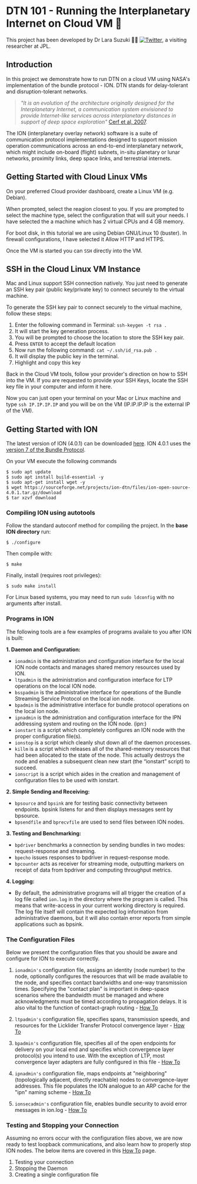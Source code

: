# DTN 101 - Running the Interplanetary Internet on Cloud VM :rocket:
This project has been developed by Dr Lara Suzuki :woman_technologist: [![Twitter](https://img.shields.io/twitter/url/https/twitter.com/larasuzuki.svg?style=social&label=Follow%20%40larasuzuki)](https://twitter.com/larasuzuki), a visiting researcher at JPL.

## Introduction

In this project we demonstrate how to run DTN on a cloud VM using NASA's implementation of the bundle protocol - ION. DTN stands for delay-tolerant and disruption-tolerant networks. 
> *"It is an evolution of the architecture originally designed for the Interplanetary Internet, a communication system envisioned to provide Internet-like services across interplanetary distances in support of deep space exploration"* [Cerf et al, 2007](https://tools.ietf.org/html/rfc4838). 

The ION (interplanetary overlay network) software is a suite of communication protocol implementations designed to support mission operation communications across an end-to-end interplanetary network, which might include on-board (flight) subnets, in-situ planetary or lunar networks, proximity links, deep space links, and terrestrial internets.

## Getting Started with Cloud Linux VMs

On your preferred Cloud provider dashboard, create a Linux VM (e.g. Debian).

When prompted, select the reagion closest to you. If you are prompted to select the machine type, select the configuration that will suit your needs. I have selected the a machine which has 2 virtual CPUs and 4 GB memory.

For boot disk, in this tutorial we are using Debian GNU/Linux 10 (buster). In firewall configurations, I have selected it Allow HTTP and HTTPS.

Once the VM is started you can `SSH` directly into the VM.

## SSH in the Cloud Linux VM Instance

Mac and Linux support SSH connection natively. You just need to generate an SSH key pair (public key/private key) to connect securely to the virtual machine.

To generate the SSH key pair to connect securely to the virtual machine, follow these steps:

1. Enter the following command in Terminal: `ssh-keygen -t rsa .` 
2. It will start the key generation process. 
3. You will be prompted to choose the location to store the SSH key pair. 
4. Press `ENTER` to accept the default location
5. Now run the following command: `cat ~/.ssh/id_rsa.pub .` 
6. It will display the public key in the terminal. 
7. Highlight and copy this key

Back in the Cloud VM tools, follow your provider's direction on how to SSH into the VM. If you are requested to provide your SSH Keys, locate the SSH key file in your computer and inform it here.

Now you can just open your terminal on your Mac or Linux machine and type `ssh IP.IP.IP.IP` and you will be on the VM (IP.IP.IP.IP is the external IP of the VM).


## Getting Started with  ION

The latest version of ION (4.0.1) can be downloaded [here](https://sourceforge.net/projects/ion-dtn/files). ION 4.0.1 uses the [version 7 of the Bundle Protocol](https://tools.ietf.org/html/draft-ietf-dtn-bpbis-31).

On your VM execute the following commands

````
$ sudo apt update
$ sudo apt install build-essential -y
$ sudo apt-get install wget -y
$ wget https://sourceforge.net/projects/ion-dtn/files/ion-open-source-4.0.1.tar.gz/download
$ tar xzvf download
````


### Compiling ION using autotools

Follow the standard autoconf method for compiling the project. In the **base ION directory** run:

```
$ ./configure
```
Then compile with:
```
$ make
````
Finally, install (requires root privileges):
```
$ sudo make install
```

For Linux based systems, you may need to run `sudo ldconfig` with no arguments after install.

### Programs in ION

The following tools are a few examples of programs availale to you after ION is built:

**1. Daemon and Configuration:**
- `ionadmin` is the administration and configuration interface for the local ION node contacts and manages shared memory resources used by ION.
- `ltpadmin` is the administration and configuration interface for LTP operations on the local ION node.
- `bsspadmin` is the administrative interface for operations of the Bundle Streaming Service Protocol on the local ion node.
- `bpadmin` is the administrative interface for bundle protocol operations on the local ion node.
- `ipnadmin` is the administration and configuration interface for the IPN addressing system and routing on the ION node. (ipn:)
- `ionstart` is a script which completely configures an ION node with the proper configuration file(s).
- `ionstop` is a script which cleanly shut down all of the daemon processes.
- `killm` is a script which releases all of the shared-memory resources that had been allocated to the state of the node.  This actually destroys the node and enables a subsequent clean new start (the “ionstart” script) to succeed.
- `ionscript` is a script which aides in the creation and management of configuration files to be used with ionstart.

**2. Simple Sending and Receiving:**
- `bpsource` and `bpsink` are for testing basic connectivity between endpoints. bpsink listens for and then displays messages sent by bpsource.
- `bpsendfile` and `bprecvfile` are used to send files between ION nodes.

**3. Testing and Benchmarking:**
- `bpdriver` benchmarks a connection by sending bundles in two modes: request-response and streaming.
- `bpecho` issues responses to bpdriver in request-response mode.
- `bpcounter` acts as receiver for streaming mode, outputting markers on receipt of data from bpdriver and computing throughput metrics.

**4. Logging:**
- By default, the administrative programs will all trigger the creation of a log file called `ion.log` in the directory where the program is called. This means that write-access in your current working directory is required. The log file itself will contain the expected log information from administrative daemons, but it will also contain error reports from simple applications such as bpsink. 

### The Configuration Files

Below we present the configuration files that you should be aware and configure for ION to execute correctly. 

1. `ionadmin's` configuration file, assigns an identity (node number) to the node, optionally configures the resources that will be made available to the node, and specifies contact bandwidths and one-way transmission times. Specifying the "contact plan" is important in deep-space scenarios where the bandwidth must be managed and where acknowledgments must be timed according to propagation delays. It is also vital to the function of contact-graph routing - [How To](ion-config)

2. `ltpadmin's` configuration file, specifies spans, transmission speeds, and resources for the Licklider Transfer Protocol convergence layer - [How To](ltp-config)

3. `bpadmin's` configuration file, specifies all of the open endpoints for delivery on your local end and specifies which convergence layer protocol(s) you intend to use. With the exception of LTP, most convergence layer adapters are fully configured in this file - [How To](bp-config)

4. `ipnadmin's` configuration file, maps endpoints at "neighboring" (topologically adjacent, directly reachable) nodes to convergence-layer addresses. This file populates the ION analogue to an ARP cache for the "ipn" naming scheme - [How To](ipn-config)

5. `ionsecadmin's` configuration file, enables bundle security to avoid error messages in ion.log - [How To](ionsec-config)

### Testing and Stopping your Connection
Assuming no errors occur with the configuration files above, we are now ready to test loopback communications, and also learn how to properly stop ION nodes. The below items are covered in this [How To](Running-ION) page.

1. Testing your connection
2. Stopping the Daemon
3. Creating a single configuration file
